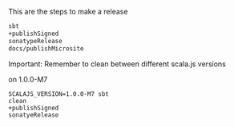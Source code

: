 This are the steps to make a release

```bash
sbt
+publishSigned
sonatypeRelease
docs/publishMicrosite
```

Important: Remember to clean between different scala.js versions

on 1.0.0-M7

```
SCALAJS_VERSION=1.0.0-M7 sbt
clean
+publishSigned
sonatyeRelease
```
